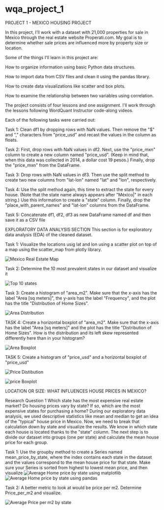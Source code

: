 # wqa_project_1

PROJECT 1 - MEXICO HOUSING PROJECT

In this project, I'll work with a dataset with 21,000 properties for sale in Mexico through the real estate website Properati.com. My goal is to determine whether sale prices are influenced more by property size or location.

Some of the things I'll learn in this project are:

How to organize information using basic Python data structures.

How to import data from CSV files and clean it using the pandas library.

How to create data visualizations like scatter and box plots.

How to examine the relationship between two variables using correlation.

The project consists of four lessons and one assignment. I'll work through the lessons following WordQuant Instructor  code-along videos.

Each of the following tasks were carried out:

Task 1: Clean df1 by dropping rows with NaN values. Then remove the "$" and "," characters from "price_usd" and recast the values in the column as floats.

Task 2: First, drop rows with NaN values in df2. Next, use the "price_mxn" column to create a new column named "price_usd". (Keep in mind that, when this data was collected in 2014, a dollar cost 19 pesos.) Finally, drop the "price_mxn" from the DataFrame.

Task 3: Drop rows with NaN values in df3. Then use the split method to create two new columns from "lat-lon" named "lat" and "lon", respectively.

Task 4: Use the split method again, this time to extract the state for every house. (Note that the state name always appears after "México|" in each string.) Use this information to create a "state" column. Finally, drop the "place_with_parent_names" and "lat-lon" columns from the DataFrame.

Task 5: Concatenate df1, df2, df3 as new DataFrame named df and then save it as a CSV file


EXPLORATORY DATA ANALYSIS SECTION
This section is for exploratory data analysis (EDA) of the cleaned dataset.


Task 1: Visualize the locations usig lat and lon using a scatter plot on top of a map using the scatter_map from plotly library. 

![Mexico Real Estate Map](./images/mexico_map.png)

Task 2: Determine the 10 most prevalent states in our dataset and visualize it

![Top 10 states](./images/topstates.png)

Task 3: Create a histogram of "area_m2". Make sure that the x-axis has the label "Area [sq meters]", the y-axis has the label "Frequency", and the plot has the title "Distribution of Home Sizes".

![Area Distribution](./images/area_distribution.png)

TASK 4: Create a horizontal boxplot of "area_m2". Make sure that the x-axis has the label "Area [sq meters]" and the plot has the title "Distribution of Home Sizes". How is the distribution and its left skew represented differently here than in your histogram?

![Area Boxplot](./images/area_boxplot.png)

TASK 5: Create a histogram of "price_usd" and a horizontal boxplot of "price_usd"

![Price Distibution](/images/price_distribution.png)

![price Boxplot](/images/price_boxplot.png)


LOCATION OR SIZE: WHAT INFLUENCES HOUSE PRICES IN MEXICO?

Research Question 1
Which state has the most expensive real estate market?
        Do housing prices vary by state? If so, which are the most expensive states for purchasing a home? During our exploratory data analysis, we used descriptive statistics like mean and median to get an idea of the "typical" house price in Mexico. Now, we need to break that calculation down by state and visualize the results.
        We know in which state each house is located thanks to the "state" column. The next step is to divide our dataset into groups (one per state) and calculate the mean house price for each group.

Task 1: Use the groupby method to create a Series named mean_price_by_state, where the index contains each state in the dataset and the values correspond to the mean house price for that state. Make sure your Series is sorted from highest to lowest mean price, and then visualize
![Average Home price by state using matplotlib](/images/average_price_by_state_m.png)
![Average Home price by state using pandas](/images/average_price_by_state_p.png)


Task 2: A better metric to look at would be price per m2. Determine Price_per_m2 and visualize. 

![Average Price per m2 by state](/images/average_price_per_m2_by_state.png)